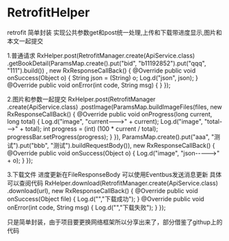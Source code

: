 # RetrofitHelper
retrofit 简单封装 实现公共参数get和post统一处理,上传和下载带进度显示,图片和本文一起提交

1.普通请求
RxHelper.post(RetrofitManager.create(ApiService.class)
                        .getBookDetail(ParamsMap.create().put("bid", "b11192852").put("qqq", "111").build())
                , new RxResponseCallBack() {
                    @Override
                    public void onSuccess(Object o) {
                        String json = (String) o;
                        Log.d("json", json);
                    }
                    @Override
                    public void onError(int code, String msg) {
                    }
                });
                
2.图片和参数一起提交
RxHelper.post(RetrofitManager
                .create(ApiService.class)
                .postImage(ParamsMap.buildImageFiles(files, new RxResponseCallBack() {
                    @Override
                    public void onProgress(long current, long total) {
                        Log.d("image", "current--->" + current);
                        Log.d("image", "total--->" + total);
                        int progress = (int) (100 * current / total);
                        progressBar.setProgress(progress);
                    }
                }), ParamsMap.create().put("aaa", "测试").put("bbb", "测试").buildRequestBody()), new RxResponseCallBack() {
            @Override
            public void onSuccess(Object o) {
                Log.d("image", "json----->" + o);
            }
        });
   
 3.下载文件 进度更新在FileResponseBody 可以使用Eventbus发送消息更新 具体可以查阅代码
  RxHelper.download(RetrofitManager.create(ApiService.class)
                .download(url), new RxResponseCallBack() {
            @Override
            public void onSuccess(Object file) {
             Log.d("","下载成功");
            }
            @Override
            public void onError(int code, String msg) {
                Log.d("","下载失败");
            }
        });
        
   只是简单封装，由于项目要更换网络框架所以分享出来了，部分借鉴了githup上的代码
